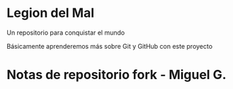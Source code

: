 # Legion del Mal
Un repositorio para conquistar el mundo

Básicamente aprenderemos más sobre Git y GitHub con este proyecto


# Notas de repositorio fork - Miguel G.
